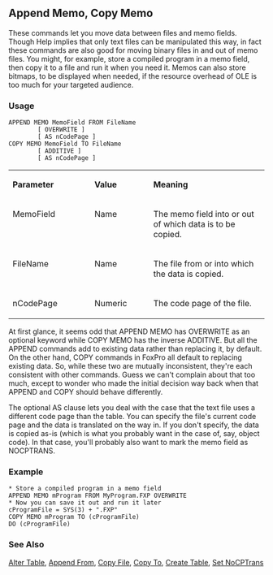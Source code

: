 ## Append Memo, Copy Memo

These commands let you move data between files and memo fields. Though Help implies that only text files can be manipulated this way, in fact these commands are also good for moving binary files in and out of memo files. You might, for example, store a compiled program in a memo field, then copy it to a file and run it when you need it. Memos can also store bitmaps, to be displayed when needed, if the resource overhead of OLE is too much for your targeted audience.

### Usage

```foxpro
APPEND MEMO MemoField FROM FileName
        [ OVERWRITE ]
        [ AS nCodePage ]
COPY MEMO MemoField TO FileName
        [ ADDITIVE ]
        [ AS nCodePage ]
```
<table>
<tr>
  <td width="32%" valign="top">
  <p><b>Parameter</b></p>
  </td>
  <td width=23% valign=top>
  <p><b>Value</b></p>
  </td>
  <td width=45% valign=top>
  <p><b>Meaning</b></p>
  </td>
 </tr>
<tr>
  <td width="32%" valign="top">
  <p>MemoField</p>
  </td>
  <td width=23% valign=top>
  <p>Name</p>
  </td>
  <td width=45% valign=top>
  <p>The memo field into or out of which data is to be copied.</p>
  </td>
 </tr>
<tr>
  <td width="32%" valign="top">
  <p>FileName</p>
  </td>
  <td width=23% valign=top>
  <p>Name</p>
  </td>
  <td width=45% valign=top>
  <p>The file from or into which the data is copied.</p>
  </td>
 </tr>
<tr>
  <td width="32%" valign="top">
  <p>nCodePage</p>
  </td>
  <td width=23% valign=top>
  <p>Numeric</p>
  </td>
  <td width=45% valign=top>
  <p>The code page of the file.</p>
  </td>
 </tr>
</table>

At first glance, it seems odd that APPEND MEMO has OVERWRITE as an optional keyword while COPY MEMO has the inverse ADDITIVE. But all the APPEND commands add to existing data rather than replacing it, by default. On the other hand, COPY commands in FoxPro all default to replacing existing data. So, while these two are mutually inconsistent, they're each consistent with other commands. Guess we can't complain about that too much, except to wonder who made the initial decision way back when that APPEND and COPY should behave differently.

The optional AS clause lets you deal with the case that the text file uses a different code page than the table. You can specify the file's current code page and the data is translated on the way in. If you don't specify, the data is copied as-is (which is what you probably want in the case of, say, object code). In that case, you'll probably also want to mark the memo field as NOCPTRANS.

### Example

```foxpro
* Store a compiled program in a memo field
APPEND MEMO mProgram FROM MyProgram.FXP OVERWRITE
* Now you can save it out and run it later
cProgramFile = SYS(3) + ".FXP"
COPY MEMO mProgram TO (cProgramFile)
DO (cProgramFile)
```
### See Also

[Alter Table](s4g332.md), [Append From](s4g059.md), [Copy File](s4g163.md), [Copy To](s4g059.md), [Create Table](s4g071.md), [Set NoCPTrans](s4g068.md)